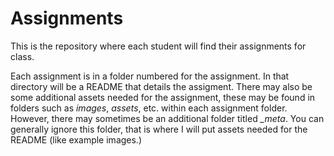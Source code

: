 # Assignments

This is the repository where each student will find their assignments for class.

Each assignment is in a folder numbered for the assignment. In that directory will be a README that details the assigment. There may also be some additional assets needed for the assignment, these may be found in folders such as *images*, *assets*, etc. within each assignment folder. However, there may sometimes be an additional folder titled *_meta*. You can generally ignore this folder, that is where I will put assets needed for the README (like example images.)
